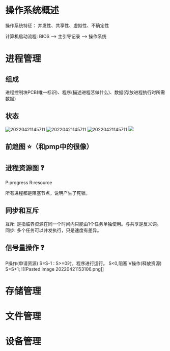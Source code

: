 # 操作系统概述

操作系统特征： 并发性、共享性、虚拟性、不确定性

计算机启动流程: BIOS --> 主引导记录 --> 操作系统



# 进程管理

## 组成
进程控制块PCB(唯一标识)、程序(描述进程艺做什么)、数据(存放进程执行时所需数据)

## 状态
![20220421145711](http://image.clickear.top/20220421145711.png)
![20220421145711](http://image.clickear.top/20220421145711.png)
![20220421145711](http://image.clickear.top/20220421145711.png)
![](http://image.clickear.top/20220421145711.png)


## 前趋图 ⭐（和pmp中的很像）

## 进程资源图 ❓
P:progress
R:resource

所有进程都是阻塞节点，说明产生了死锁。

## 同步和互斥
互斥: 是指临界资源在同一个时间内只能由1个任务单独使用。与共享是反义词。
同步: 多个任务可以并发执行，只是速度有差异。

## 信号量操作 ❓
P操作(申请资源) S=S-1 : S>=0时，程序进行运行。 S<0,阻塞
V操作(释放资源) S=S+1;
![[Pasted image 20220421153106.png]]


# 存储管理

# 文件管理

# 设备管理

